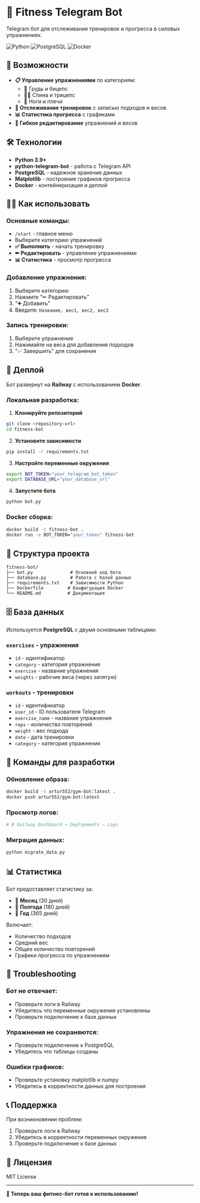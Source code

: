 # 💪 Fitness Telegram Bot

Telegram бот для отслеживания тренировок и прогресса в силовых упражнениях.

![Python](https://img.shields.io/badge/Python-3.9+-blue)
![PostgreSQL](https://img.shields.io/badge/PostgreSQL-Database-blue)
![Docker](https://img.shields.io/badge/Docker-Container-green)

## 🚀 Возможности

- **📋 Управление упражнениями** по категориям:
  - 💪 Грудь и бицепс
  - 🏋️‍♂️ Спина и трицепс  
  - 🦵 Ноги и плечи
- **🎯 Отслеживание тренировок** с записью подходов и весов
- **📊 Статистика прогресса** с графиками
- **🔄 Гибкое редактирование** упражнений и весов

## 🛠 Технологии

- **Python 3.9+**
- **python-telegram-bot** - работа с Telegram API
- **PostgreSQL** - надежное хранение данных
- **Matplotlib** - построение графиков прогресса
- **Docker** - контейнеризация и деплой

## 🏃‍♂️ Как использовать

### Основные команды:
- `/start` - главное меню
- Выберите категорию упражнений
- **✅ Выполнить** - начать тренировку
- **✏ Редактировать** - управление упражнениями
- **📊 Статистика** - просмотр прогресса

### Добавление упражнения:
1. Выберите категорию
2. Нажмите "✏ Редактировать"
3. "➕ Добавить"
4. Введите: `Название, вес1, вес2, вес3`

### Запись тренировки:
1. Выберите упражнение
2. Нажимайте на веса для добавления подходов
3. "✅ Завершить" для сохранения

## 🚀 Деплой

Бот развернут на **Railway** с использованием **Docker**.

### Локальная разработка:

1. **Клонируйте репозиторий**
```bash
git clone <repository-url>
cd fitness-bot
```

2. **Установите зависимости**
```bash
pip install -r requirements.txt
```

3. **Настройте переменные окружения**
```bash
export BOT_TOKEN="your_telegram_bot_token"
export DATABASE_URL="your_database_url"
```

4. **Запустите бота**
```bash
python bot.py
```

### Docker сборка:
```bash
docker build -t fitness-bot .
docker run -e BOT_TOKEN="your_token" fitness-bot
```

## 📁 Структура проекта

```
fitness-bot/
├── bot.py              # Основной код бота
├── database.py         # Работа с базой данных
├── requirements.txt    # Зависимости Python
├── Dockerfile         # Конфигурация Docker
└── README.md          # Документация
```

## 🗄 База данных

Используется **PostgreSQL** с двумя основными таблицами:

### `exercises` - упражнения
- `id` - идентификатор
- `category` - категория упражнения
- `exercise` - название упражнения  
- `weights` - рабочие веса (через запятую)

### `workouts` - тренировки
- `id` - идентификатор
- `user_id` - ID пользователя Telegram
- `exercise_name` - название упражнения
- `reps` - количество повторений
- `weight` - вес подхода
- `date` - дата тренировки
- `category` - категория упражнения

## 🔧 Команды для разработки

### Обновление образа:
```bash
docker build -t artur552/gym-bot:latest .
docker push artur552/gym-bot:latest
```

### Просмотр логов:
```bash
# В Railway Dashboard → Deployments → Logs
```

### Миграция данных:
```bash
python migrate_data.py
```

## 📊 Статистика

Бот предоставляет статистику за:
- 📅 **Месяц** (30 дней)
- 📅 **Полгода** (180 дней) 
- 📅 **Год** (365 дней)

Включает:
- Количество подходов
- Средний вес
- Общее количество повторений
- Графики прогресса по упражнениям

## 🐛 Troubleshooting

### Бот не отвечает:
- Проверьте логи в Railway
- Убедитесь что переменные окружения установлены
- Проверьте подключение к базе данных

### Упражнения не сохраняются:
- Проверьте подключение к PostgreSQL
- Убедитесь что таблицы созданы

### Ошибки графиков:
- Проверьте установку matplotlib и numpy
- Убедитесь в корректности данных для построения

## 📞 Поддержка

При возникновении проблем:
1. Проверьте логи в Railway
2. Убедитесь в корректности переменных окружения
3. Проверьте подключение к базе данных

## 📄 Лицензия

MIT License

---

**🎯 Теперь ваш фитнес-бот готов к использованию!**

